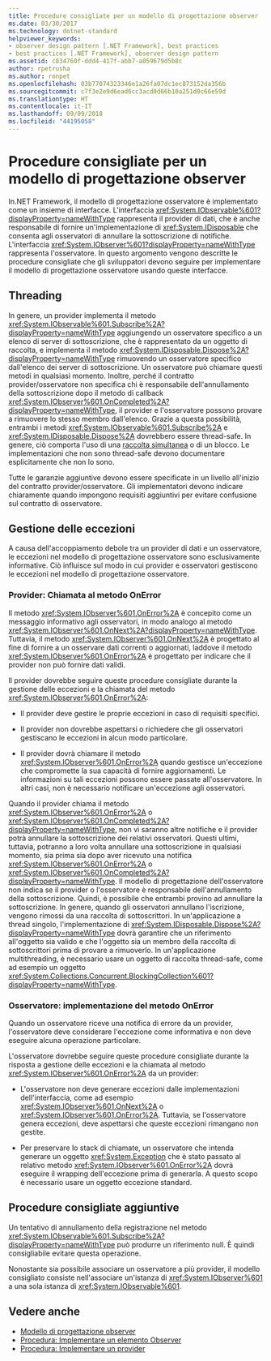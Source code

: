 ```yaml
---
title: Procedure consigliate per un modello di progettazione observer
ms.date: 03/30/2017
ms.technology: dotnet-standard
helpviewer_keywords:
- observer design pattern [.NET Framework], best practices
- best practices [.NET Framework], observer design pattern
ms.assetid: c834760f-ddd4-417f-abb7-a059679d5b8c
author: rpetrusha
ms.author: ronpet
ms.openlocfilehash: 03b77074323346e1a26fa07dc1ec873152da356b
ms.sourcegitcommit: c7f3e2e9d6ead6cc3acd0d66b10a251d0c66e59d
ms.translationtype: HT
ms.contentlocale: it-IT
ms.lasthandoff: 09/09/2018
ms.locfileid: "44195058"
---
```

# <a name="observer-design-pattern-best-practices"></a>Procedure consigliate per un modello di progettazione observer
In.NET Framework, il modello di progettazione osservatore è implementato come un insieme di interfacce. L'interfaccia <xref:System.IObservable%601?displayProperty=nameWithType> rappresenta il provider di dati, che è anche responsabile di fornire un'implementazione di <xref:System.IDisposable> che consenta agli osservatori di annullare la sottoscrizione di notifiche. L'interfaccia <xref:System.IObserver%601?displayProperty=nameWithType> rappresenta l'osservatore. In questo argomento vengono descritte le procedure consigliate che gli sviluppatori devono seguire per implementare il modello di progettazione osservatore usando queste interfacce.  
  
## <a name="threading"></a>Threading  
 In genere, un provider implementa il metodo <xref:System.IObservable%601.Subscribe%2A?displayProperty=nameWithType> aggiungendo un osservatore specifico a un elenco di server di sottoscrizione, che è rappresentato da un oggetto di raccolta, e implementa il metodo <xref:System.IDisposable.Dispose%2A?displayProperty=nameWithType> rimuovendo un osservatore specifico dall'elenco dei server di sottoscrizione. Un osservatore può chiamare questi metodi in qualsiasi momento. Inoltre, perché il contratto provider/osservatore non specifica chi è responsabile dell'annullamento della sottoscrizione dopo il metodo di callback <xref:System.IObserver%601.OnCompleted%2A?displayProperty=nameWithType>, il provider e l'osservatore possono provare a rimuovere lo stesso membro dall'elenco. Grazie a questa possibilità, entrambi i metodi <xref:System.IObservable%601.Subscribe%2A> e <xref:System.IDisposable.Dispose%2A> dovrebbero essere thread-safe. In genere, ciò comporta l'uso di una [raccolta simultanea](../../../docs/standard/parallel-programming/data-structures-for-parallel-programming.md) o di un blocco. Le implementazioni che non sono thread-safe devono documentare esplicitamente che non lo sono.  
  
 Tutte le garanzie aggiuntive devono essere specificate in un livello all'inizio del contratto provider/osservatore. Gli implementatori devono indicare chiaramente quando impongono requisiti aggiuntivi per evitare confusione sul contratto di osservatore.  
  
## <a name="handling-exceptions"></a>Gestione delle eccezioni  
 A causa dell'accoppiamento debole tra un provider di dati e un osservatore, le eccezioni nel modello di progettazione osservatore sono esclusivamente informative. Ciò influisce sul modo in cui provider e osservatori gestiscono le eccezioni nel modello di progettazione osservatore.  
  
### <a name="the-provider----calling-the-onerror-method"></a>Provider: Chiamata al metodo OnError  
 Il metodo <xref:System.IObserver%601.OnError%2A> è concepito come un messaggio informativo agli osservatori, in modo analogo al metodo <xref:System.IObserver%601.OnNext%2A?displayProperty=nameWithType>. Tuttavia, il metodo <xref:System.IObserver%601.OnNext%2A> è progettato al fine di fornire a un osservare dati correnti o aggiornati, laddove il metodo <xref:System.IObserver%601.OnError%2A> è progettato per indicare che il provider non può fornire dati validi.  
  
 Il provider dovrebbe seguire queste procedure consigliate durante la gestione delle eccezioni e la chiamata del metodo <xref:System.IObserver%601.OnError%2A>:  
  
-   Il provider deve gestire le proprie eccezioni in caso di requisiti specifici.  
  
-   Il provider non dovrebbe aspettarsi o richiedere che gli osservatori gestiscano le eccezioni in alcun modo particolare.  
  
-   Il provider dovrà chiamare il metodo <xref:System.IObserver%601.OnError%2A> quando gestisce un'eccezione che compromette la sua capacità di fornire aggiornamenti. Le informazioni su tali eccezioni possono essere passate all'osservatore. In altri casi, non è necessario notificare un'eccezione agli osservatori.  
  
 Quando il provider chiama il metodo <xref:System.IObserver%601.OnError%2A> o <xref:System.IObserver%601.OnCompleted%2A?displayProperty=nameWithType>, non vi saranno altre notifiche e il provider potrà annullare la sottoscrizione dei relativi osservatori. Questi ultimi, tuttavia, potranno a loro volta annullare una sottoscrizione in qualsiasi momento, sia prima sia dopo aver ricevuto una notifica <xref:System.IObserver%601.OnError%2A> o <xref:System.IObserver%601.OnCompleted%2A?displayProperty=nameWithType>. Il modello di progettazione dell'osservatore non indica se il provider o l'osservatore è responsabile dell'annullamento della sottoscrizione. Quindi, è possibile che entrambi provino ad annullare la sottoscrizione. In genere, quando gli osservatori annullano l'iscrizione, vengono rimossi da una raccolta di sottoscrittori. In un'applicazione a thread singolo, l'implementazione di <xref:System.IDisposable.Dispose%2A?displayProperty=nameWithType> dovrà garantire che un riferimento all'oggetto sia valido e che l'oggetto sia un membro della raccolta di sottoscrittori prima di provare a rimuoverlo. In un'applicazione multithreading, è necessario usare un oggetto di raccolta thread-safe, come ad esempio un oggetto <xref:System.Collections.Concurrent.BlockingCollection%601?displayProperty=nameWithType>.  
  
### <a name="the-observer----implementing-the-onerror-method"></a>Osservatore: implementazione del metodo OnError  
 Quando un osservatore riceve una notifica di errore da un provider, l'osservatore deve considerare l'eccezione come informativa e non deve eseguire alcuna operazione particolare.  
  
 L'osservatore dovrebbe seguire queste procedure consigliate durante la risposta a gestione delle eccezioni e la chiamata al metodo <xref:System.IObserver%601.OnError%2A> da un provider:  
  
-   L'osservatore non deve generare eccezioni dalle implementazioni dell'interfaccia, come ad esempio <xref:System.IObserver%601.OnNext%2A> o <xref:System.IObserver%601.OnError%2A>. Tuttavia, se l'osservatore genera eccezioni, deve aspettarsi che queste eccezioni rimangano non gestite.  
  
-   Per preservare lo stack di chiamate, un osservatore che intenda generare un oggetto <xref:System.Exception> che è stato passato al relativo metodo <xref:System.IObserver%601.OnError%2A> dovrà eseguire il wrapping dell'eccezione prima di generarla. A questo scopo è necessario usare un oggetto eccezione standard.  
  
## <a name="additional-best-practices"></a>Procedure consigliate aggiuntive  
 Un tentativo di annullamento della registrazione nel metodo <xref:System.IObservable%601.Subscribe%2A?displayProperty=nameWithType> può produrre un riferimento null. È quindi consigliabile evitare questa operazione.  
  
 Nonostante sia possibile associare un osservatore a più provider, il modello consigliato consiste nell'associare un'istanza di <xref:System.IObserver%601> a una sola istanza di <xref:System.IObservable%601>.  
  
## <a name="see-also"></a>Vedere anche

- [Modello di progettazione observer](../../../docs/standard/events/observer-design-pattern.md)  
- [Procedura: Implementare un elemento Observer](../../../docs/standard/events/how-to-implement-an-observer.md)  
- [Procedura: Implementare un provider](../../../docs/standard/events/how-to-implement-a-provider.md)
